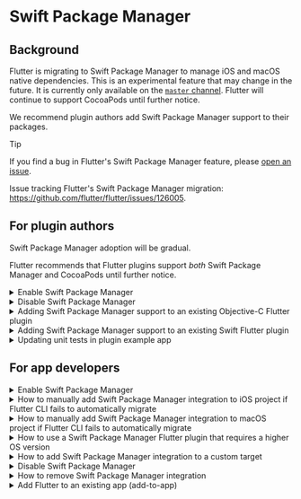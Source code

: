 # Swift Package Manager

## Background

Flutter is migrating to Swift Package Manager to manage iOS and macOS native dependencies.
This is an experimental feature that may change in the future.
It is currently only available on the [`master` channel](https://docs.flutter.dev/release/upgrade#switching-flutter-channels).
Flutter will continue to support CocoaPods until further notice.

We recommend plugin authors add Swift Package Manager support to their packages.

> [!TIP]
> If you find a bug in Flutter's Swift Package Manager feature,
> please [open an issue](https://github.com/flutter/flutter/issues/new?template=2_bug.yml).

Issue tracking Flutter's Swift Package Manager migration: https://github.com/flutter/flutter/issues/126005.

## For plugin authors

Swift Package Manager adoption will be gradual.

Flutter recommends that Flutter plugins support _both_ Swift Package Manager
and CocoaPods until further notice.

<!-- The 'Enable Swift Package Manager' section is copied in the
For app developers' and 'For plugin authors' sections. Keep these in sync! -->
<details>
  <summary>Enable Swift Package Manager</summary>

### Enable Swift Package Manager

Switch to Flutter's `master` channel:

```sh
flutter channel master
flutter upgrade
```

Enable the Swift Package Manager feature:

```sh
flutter config --enable-swift-package-manager
```

Running an app using the Flutter CLI will automatically migrate it to support
Swift Package Manager.

> **Note**:
> Flutter will fallback to CocoaPods for dependencies that do not support Swift
> Package Manager yet.

</details>
<!-- The 'Enable Swift Package Manager' section is copied in the
For app developers' and 'For plugin authors' sections. Keep these in sync! -->

<!-- The 'Disable Swift Package Manager' section is copied in the
For app developers' and 'For plugin authors' sections. Keep these in sync! -->
<details>
  <summary>Disable Swift Package Manager</summary>

### Disable Swift Package Manager

Disabling Swift Package Manager will cause Flutter to use CocoaPods for all dependencies.
However, Swift Package Manager will remain intregrated with your project.
To remove integration, follow "How to remove Swift Package Manager integration" instructions below.

> 💡 **Tip**:
> If you find a bug in Flutter's Swift Package Manager feature,
> please [open an issue](https://github.com/flutter/flutter/issues/new?template=2_bug.yml).

#### Disable for a single project

In the project's pubspec.yaml, under the `flutter` section,
add `disable-swift-package-manager: true`.

```yaml
# The following section is specific to Flutter packages.
flutter:
  disable-swift-package-manager: true
```

#### Disable globally for all projects

Run the following command:

```sh
flutter config --no-enable-swift-package-manager
```
</details>
<!-- The 'Disable Swift Package Manager' section is copied in the
For app developers' and 'For plugin authors' sections. Keep these in sync! -->

<details>
  <summary>Adding Swift Package Manager support to an existing Objective-C Flutter plugin</summary>

### Adding Swift Package Manager support to an existing Objective-C Flutter plugin

Replace `plugin_name` throughout this guide with the name of your plugin.
The below example uses `ios`, replace `ios` with `macos`/`darwin` as applicable.

1. Enable the Swift Package Manager feature.

2. Start by creating a directory under the `ios`, `macos`, and/or `darwin` directories.
Name this new directory the name of the platform package.

<pre>
/plugin_name/plugin_name_ios/ios/<b>plugin_name_ios</b>
</pre>

3. Within this new directory, create the following files/directories:
    - Package.swift (file)
    - Sources (directory)
    - Sources/plugin_name_ios (directory)
    - Sources/plugin_name_ios/include (directory)
    - Sources/plugin_name_ios/include/plugin_name_ios (directory)
    - Sources/plugin_name_ios/include/plugin_name_ios/.gitkeep (file)
      - Needed to ensure the directory is committed, even if empty. Can be removed if files are added to the directory.

<pre>
/plugin_name/plugin_name_ios/ios/plugin_name_ios/<b>Package.swift</b>
/plugin_name/plugin_name_ios/ios/plugin_name_ios/<b>Sources</b>
/plugin_name/plugin_name_ios/ios/plugin_name_ios/<b>Sources/plugin_name_ios</b>
/plugin_name/plugin_name_ios/ios/plugin_name_ios/<b>Sources/plugin_name_ios/include</b>
/plugin_name/plugin_name_ios/ios/plugin_name_ios/<b>Sources/plugin_name_ios/include/plugin_name_ios</b>
/plugin_name/plugin_name_ios/ios/plugin_name_ios/<b>Sources/plugin_name_ios/include/plugin_name_ios/.gitkeep</b>
</pre>

4. Use the following template in the `Package.swift`

```swift
// swift-tools-version: 5.9
// The swift-tools-version declares the minimum version of Swift required to build this package.

import PackageDescription

let package = Package(
    name: "plugin_name_ios",
    platforms: [
        .iOS("12.0"),
        .macOS("10.14")
    ],
    products: [
        // If the plugin name contains "_", replace with "-" for the library name
        .library(name: "plugin-name-ios", targets: ["plugin_name_ios"])
    ],
    dependencies: [],
    targets: [
        .target(
            name: "plugin_name_ios",
            dependencies: [],
            resources: [
                // If your plugin requires a privacy manifest, for example if it uses any required
                // reason APIs, update the PrivacyInfo.xcprivacy file to describe your plugin's
                // privacy impact, and then uncomment these lines. For more information, see
                // https://developer.apple.com/documentation/bundleresources/privacy_manifest_files
                // .process("PrivacyInfo.xcprivacy"),

                // If you have other resources that need to be bundled with your plugin, refer to
                // the following instructions to add them:
                // https://developer.apple.com/documentation/xcode/bundling-resources-with-a-swift-package
            ],
            cSettings: [
                .headerSearchPath("include/plugin_name_ios")
            ]
        )
    ]
)
```

* **If the plugin name contains `_`, the library name must be a `-` separated version of the plugin name.**
5. If your plugin has a `PrivacyInfo.xcprivacy`, move it to `Sources/plugin_name_ios/PrivacyInfo.xcprivacy` and uncomment the resource in the Package.swift.
```diff
            resources: [
                // If your plugin requires a privacy manifest, for example if it uses any required
                // reason APIs, update the PrivacyInfo.xcprivacy file to describe your plugin's
                // privacy impact, and then uncomment these lines. For more information, see
                // https://developer.apple.com/documentation/bundleresources/privacy_manifest_files
-                // .process("PrivacyInfo.xcprivacy"),
+                .process("PrivacyInfo.xcprivacy"),

                // If you have other resources that need to be bundled with your plugin, refer to
                // the following instructions to add them:
                // https://developer.apple.com/documentation/xcode/bundling-resources-with-a-swift-package
            ],
```
6. Move any resource files from `ios/Assets` to `Sources/plugin_name_ios` (or a subdirectory). Then add them to your Package.swift if applicable. See https://developer.apple.com/documentation/xcode/bundling-resources-with-a-swift-package for more instructions.
7. Move any public headers from `ios/Classes` to `Sources/plugin_name_ios/include/plugin_name_ios`
    * If you're unsure which headers are public, check your `podspec` for `public_header_files`. If not found, that means all of your headers were public. You should consider whether or not you want all of your headers to be public.
    * The `pluginClass` defined in your pubspec.yaml must be public and within this directory.
8. Handling modulemap (skip this step if not using a custom modulemap)

    If you're using a modulemap for CocoaPods to create a Test submodule, consider removing it for Swift Package Manager. Note that this will make all public headers available via the module.

    To remove the modulemap for Swift Package Manager but keep it for CocoaPods, exclude the modulemap and umbrella header in the plugin's Package.swift. The example below assumes they are located within the `Sources/plugin_name_ios/include` directory.

    ```diff
            .target(
                name: "plugin_name_ios",
                dependencies: [],
    +           exclude: ["include/cocoapods_plugin_name_ios.modulemap", "include/plugin_name_ios-umbrella.h"],
    ```

    If you want to keep your unit tests compatible with both CocoaPods and Swift Package Manager, you can try the following:
    ```diff
    @import plugin_name_ios;
    - @import plugin_name_ios.Test;
    + #if __has_include(<plugin_name_ios/plugin_name_ios-umbrella.h>)
    +   @import plugin_name_ios.Test;
    + #endif
    ```

    If you would like to use a custom modulemap with your Swift package,
    please refer to [Swift Package Manager's documentation](https://github.com/apple/swift-package-manager/blob/main/Documentation/Usage.md#creating-c-language-targets).

9. Move all remaining files from `ios/Classes` to `Sources/plugin_name_ios`
10. `ios/Assets`, `ios/Resources`, `ios/Classes` should now be empty and can be deleted
11. If your header files were previously within the same directory as your implementation files, you may need to change your import statements.

    For example, if the following changes were made:
    * `ios/Classes/PublicHeaderFile.h` --> `Sources/plugin_name_ios/include/plugin_name_ios/PublicHeaderFile.h`
    * `ios/Classes/ImplementationFile.m` --> `Sources/plugin_name_ios/ImplementationFile.m`

    Within `ImplementationFile.m`, the import would change:
    ```diff
    - #import "PublicHeaderFile.h"
    + #import "./include/plugin_name_ios/PublicHeaderFile.h"
    ```

12. If using pigeon, you'll want to update your pigeon input file

    ```diff
    - objcHeaderOut: 'ios/Classes/messages.g.h',
    + objcHeaderOut: 'ios/plugin_name_ios/Sources/plugin_name_ios/messages.g.h',
    - objcSourceOut: 'ios/Classes/messages.g.m',
    + objcSourceOut: 'ios/plugin_name_ios/Sources/plugin_name_ios/messages.g.m',
    ```

    If your `objcHeaderOut` file is no longer within the same directory as the `objcSourceOut`, you can change the `#import` using `ObjcOptions.headerIncludePath`:

    ```diff
    objcHeaderOut: 'ios/plugin_name_ios/Sources/plugin_name_ios/include/plugin_name_ios/messages.g.h',
    objcSourceOut: 'ios/plugin_name_ios/Sources/plugin_name_ios/messages.g.m',
    + objcOptions: ObjcOptions(
    +   headerIncludePath: './include/plugin_name_ios/messages.g.h',
    + ),
    ```

13. Update your Package.swift with any customizations you may need
    1. Open `/plugin_name/plugin_name_ios/ios/plugin_name_ios/` in Xcode
        * If package does not show any files in Xcode, quit Xcode (Xcode > Quit Xcode) and reopen
        * You don't need to edit your Package.swift through Xcode, but Xcode will provide helpful feedback
        * If Xcode isn't updating after you make a change, try clicking File > Packages > Reset Package Caches
    2. [Add dependencies](https://developer.apple.com/documentation/packagedescription/package/dependency)
    3. If your package must be linked explicitly `static` or `dynamic` ([not recommended](https://developer.apple.com/documentation/packagedescription/product/library(name:type:targets:))), update the [Product](https://developer.apple.com/documentation/packagedescription/product) to define the type
    ```swift
    products: [
        .library(name: "plugin-name-ios", type: .static, targets: ["plugin_name_ios"])
    ],
    ```
    4. Make any other customizations - see https://developer.apple.com/documentation/packagedescription for more info on how to write a Package.swift.
    5. If you add additional targets to your Package.swift, try to name them uniquely. If your target name conflicts with another target from another package, this can cause issues that may require manual intervention to be able to use your plugin.

14. Update your `plugin_name_ios.podspec` to point to new paths.
```diff
- s.source_files = 'Classes/**/*.{h,m}'
+ s.source_files = 'plugin_name_ios/Sources/plugin_name_ios/**/*.{h,m}'

- s.public_header_files = 'Classes/**/*.h'
+ s.public_header_files = 'plugin_name_ios/Sources/plugin_name_ios/include/**/*.h'

- s.module_map = 'Classes/cocoapods_plugin_name_ios.modulemap'
+ s.module_map = 'plugin_name_ios/Sources/plugin_name_ios/include/cocoapods_plugin_name_ios.modulemap'

- s.resource_bundles = {'plugin_name_ios_privacy' => ['Resources/PrivacyInfo.xcprivacy']}
+ s.resource_bundles = {'plugin_name_ios_privacy' => ['plugin_name_ios/Sources/plugin_name_ios/PrivacyInfo.xcprivacy']}
```

15. Update getting of resources from bundle to use `SWIFTPM_MODULE_BUNDLE`
```objc
#if SWIFT_PACKAGE
   NSBundle *bundle = SWIFTPM_MODULE_BUNDLE;
 #else
   NSBundle *bundle = [NSBundle bundleForClass:[self class]];
 #endif
 NSURL *imageURL = [bundle URLForResource:@"image" withExtension:@"jpg"];
```
  * Note: `SWIFTPM_MODULE_BUNDLE` will only work if there are actual resources (either [defined in the Package.swift](https://developer.apple.com/documentation/xcode/bundling-resources-with-a-swift-package#Explicitly-declare-or-exclude-resources) or [automatically included by Xcode](https://developer.apple.com/documentation/xcode/bundling-resources-with-a-swift-package#:~:text=Xcode%20detects%20common%20resource%20types%20for%20Apple%20platforms%20and%20treats%20them%20as%20a%20resource%20automatically)). Otherwise, it will fail.

16. If your `plugin_name_ios/Sources/plugin_name_ios/include` directory only contains a `.gitkeep`,
    you'll want update your `.gitignore` to include the following:

    ```gitignore
    !.gitkeep
    ```

    Then run `flutter pub publish --dry-run` to ensure the `include` directory will be published.

17. Verify plugin still works with CocoaPods
    1. Disable Swift Package Manager
      ```
      flutter config --no-enable-swift-package-manager
      ```
    2. Run `flutter run` with the example app and ensure it builds and runs
18. Verify plugin works with Swift Package Manager
    1. Enable Swift Package Manager
      ```
      flutter config --enable-swift-package-manager
      ```
    2. Run `flutter run` with the example app and ensure it builds and runs
    3. Open the example app in Xcode and ensure Package Dependencies show in the left Project Navigator

19. Verify tests pass
  * **If your plugin has Native unit tests (XCTest), make sure you also complete "Updating unit tests in plugin example app" below.**
  * [Follow instructions for testing plugins](https://docs.flutter.dev/testing/testing-plugins)
</details>

<details>
  <summary>Adding Swift Package Manager support to an existing Swift Flutter plugin</summary>

### Adding Swift Package Manager support to an existing Swift Flutter plugin

Replace `plugin_name` throughout this guide with the name of your plugin.
The below example uses `ios`, replace `ios` with `macos`/`darwin` as applicable.

1. Enable the Swift Package Manager feature.

2. Start by creating a directory under the `ios`, `macos`, and/or `darwin` directories. Name this new directory the name of the platform package.

<pre>
/plugin_name/plugin_name_ios/ios/<b>plugin_name_ios</b>
</pre>

3. Within this new directory, create the following files/directories:
    - Package.swift (file)
    - Sources (directory)
    - Sources/plugin_name_ios (directory)

<pre>
/plugin_name/plugin_name_ios/ios/plugin_name_ios/<b>Package.swift</b>
/plugin_name/plugin_name_ios/ios/plugin_name_ios/<b>Sources</b>
/plugin_name/plugin_name_ios/ios/plugin_name_ios/<b>Sources/plugin_name_ios</b>
</pre>

4. Use the following template in the `Package.swift`
```swift
// swift-tools-version: 5.9
// The swift-tools-version declares the minimum version of Swift required to build this package.

import PackageDescription

let package = Package(
    name: "plugin_name_ios",
    platforms: [
        .iOS("12.0"),
        .macOS("10.14")
    ],
    products: [
        // If the plugin name contains "_", replace with "-" for the library name
        .library(name: "plugin-name-ios", targets: ["plugin_name_ios"])
    ],
    dependencies: [],
    targets: [
        .target(
            name: "plugin_name_ios",
            dependencies: [],
            resources: [
                // If your plugin requires a privacy manifest, for example if it uses any required
                // reason APIs, update the PrivacyInfo.xcprivacy file to describe your plugin's
                // privacy impact, and then uncomment these lines. For more information, see
                // https://developer.apple.com/documentation/bundleresources/privacy_manifest_files
                // .process("PrivacyInfo.xcprivacy"),

                // If you have other resources that need to be bundled with your plugin, refer to
                // the following instructions to add them:
                // https://developer.apple.com/documentation/xcode/bundling-resources-with-a-swift-package
            ]
        )
    ]
)
```

* **If the plugin name contains `_`, the library name must be a `-` separated version of the plugin name.**

5. If your plugin has a `PrivacyInfo.xcprivacy`, move it to `Sources/plugin_name_ios/PrivacyInfo.xcprivacy` and uncomment the resource in the Package.swift.
```diff
            resources: [
                // If your plugin requires a privacy manifest, for example if it uses any required
                // reason APIs, update the PrivacyInfo.xcprivacy file to describe your plugin's
                // privacy impact, and then uncomment these lines. For more information, see
                // https://developer.apple.com/documentation/bundleresources/privacy_manifest_files
-                // .process("PrivacyInfo.xcprivacy"),
+                .process("PrivacyInfo.xcprivacy"),

                // If you have other resources that need to be bundled with your plugin, refer to
                // the following instructions to add them:
                // https://developer.apple.com/documentation/xcode/bundling-resources-with-a-swift-package
            ],
```
6. Move any resource files from `ios/Assets` to `Sources/plugin_name_ios` (or a subdirectory). Then add them to your Package.swift if applicable. See https://developer.apple.com/documentation/xcode/bundling-resources-with-a-swift-package for more instructions.
7. Move all files from `ios/Classes` to `Sources/plugin_name_ios`
8. `ios/Assets`, `ios/Resources`, `ios/Classes` should now be empty and can be deleted
9. If using pigeon, you'll want to update your pigeon input file
```diff
- swiftOut: 'ios/Classes/messages.g.swift',
+ swiftOut: 'ios/plugin_name_ios/Sources/plugin_name_ios/messages.g.swift',
```

10. Update your Package.swift with any customizations you may need
    1. Open `/plugin_name/plugin_name_ios/ios/plugin_name_ios/` in Xcode
        * If package does not show any files in Xcode, quit Xcode (Xcode > Quit Xcode) and reopen
        * You don't need to edit your Package.swift through Xcode, but Xcode will provide helpful feedback
        * If Xcode isn't updating after you make a change, try clicking File > Packages > Reset Package Caches
    2. [Add dependencies](https://developer.apple.com/documentation/packagedescription/package/dependency)
    3. If your package must be linked explicitly `static` or `dynamic`, update the [Product](https://developer.apple.com/documentation/packagedescription/product) to define the type
    ```swift
    products: [
        .library(name: "plugin-name-ios", type: .static, targets: ["plugin_name_ios"])
    ],
    ```
    4. Make any other customizations - see https://developer.apple.com/documentation/packagedescription for more info on how to write a Package.swift.
    5. If you add additional targets to your Package.swift, try to name them uniquely. If your target name conflicts with another target from another package, this can cause issues that may require manual intervention to be able to use your plugin.
11. Update your `plugin_name_ios.podspec` to point to new paths.
```diff
- s.source_files = 'Classes/**/*.swift'
+ s.source_files = 'plugin_name_ios/Sources/plugin_name_ios/**/*.swift'

- s.resource_bundles = {'plugin_name_ios_privacy' => ['Resources/PrivacyInfo.xcprivacy']}
+ s.resource_bundles = {'plugin_name_ios_privacy' => ['plugin_name_ios/Sources/plugin_name_ios/PrivacyInfo.xcprivacy']}
```

12. Update getting of resources from bundle to use `Bundle.module`
```swift
#if SWIFT_PACKAGE
     let settingsURL = Bundle.module.url(forResource: "image", withExtension: "jpg")
#else
     let settingsURL = Bundle(for: Self.self).url(forResource: "image", withExtension: "jpg")
#endif
```
  * Note: `Bundle.module` will only work if there are actual resources (either [defined in the Package.swift](https://developer.apple.com/documentation/xcode/bundling-resources-with-a-swift-package#Explicitly-declare-or-exclude-resources) or [automatically included by Xcode](https://developer.apple.com/documentation/xcode/bundling-resources-with-a-swift-package#:~:text=Xcode%20detects%20common%20resource%20types%20for%20Apple%20platforms%20and%20treats%20them%20as%20a%20resource%20automatically)). Otherwise, it will fail.
13. Verify plugin still works with CocoaPods
    1. Disable Swift Package Manager
    ```
    flutter config --no-enable-swift-package-manager
    ```
    2. Run `flutter run` with the example app and ensure it builds and runs
14. Verify plugin works with Swift Package Manager
    1. Enable Swift Package Manager
    ```
    flutter config --enable-swift-package-manager
    ```
    2. Run `flutter run` with the example app and ensure it builds and runs
    3. Open the example app in Xcode and ensure Package Dependencies show in the left Project Navigator
15. Verify tests pass
  * **If your plugin has Native unit tests (XCTest), make sure you also complete "Updating unit tests in plugin example app" below.**
  * [Follow instructions for testing plugins](https://docs.flutter.dev/testing/testing-plugins)
</details>

<details>
  <summary>Updating unit tests in plugin example app</summary>

### Updating unit tests in plugin example app

If your plugin has native XCTests, you may need to update them to work with Swift Package Manager if one of the following is true:
  * You're using a CocoaPod dependency for the test
  * Your plugin is explicitly set to `type: .dynamic` in its Package.swift

1. Open your `example/ios/Runner.xcworkspace` in Xcode
2. If you were using a CocoaPod dependency for tests, such as `OCMock`, you'll want to remove it from your Podfile

```diff
target 'RunnerTests' do
  inherit! :search_paths
-  pod 'OCMock', '3.5'
end`
```

Then in the terminal, run `pod install` in the `plugin_name_ios/example/ios` directory

3. Navigate to Package Dependencies for the project

![Screenshot 2024-04-05 at 10 13 56 AM](https://github.com/flutter/flutter/assets/15619084/0d862f5f-8bff-41df-9cf4-3f56b1957230)

4. Click the `+` button and add any test-only dependencies by searching for them in the top right search bar.

![Screenshot 2024-04-09 at 3 11 21 PM](https://github.com/flutter/flutter/assets/15619084/9e88c220-97d6-48f8-91ce-0b0ce72f50fa)

Note: OCMock uses unsafe build flags and can only be used if targeted by commit. `fe1661a3efed11831a6452f4b1a0c5e6ddc08c3d` is the commit for the 3.9.3 version.

5. Ensure it is added to the `RunnerTests` Target and click the `Add Package` button

![Screenshot 2024-04-09 at 3 12 12 PM](https://github.com/flutter/flutter/assets/15619084/06424d39-e317-4360-8b99-571fd3f046f2)

6. If you've explicitly set your plugin's library type to `.dynamic` in its Package.swift ([not recommended](https://developer.apple.com/documentation/packagedescription/product/library(name:type:targets:))), you'll also need to add it as a dependency to the `RunnerTests` target.
   1. First, ensure `RunnerTests` has a `Link Binary With Libraries` Build Phase
   ![Screenshot 2024-04-19 at 3 14 56 PM](https://github.com/flutter/flutter/assets/15619084/64a050f1-c1e0-4ed5-a2fc-87002d3bf72b)

   2. If it does not already exist, create one by selecting the `+` button and selecting `New Link Binary With Libraries Phase`
   ![Screenshot 2024-04-19 at 3 13 01 PM](https://github.com/flutter/flutter/assets/15619084/0ca159c1-8b57-4789-aad6-d7020a1907a0)

   3. Navigate to Package Dependencies for the project
   4. Click the `+` button
   5. Click the `Add Local...` button on the bottom of the dialog that opens
   6. Navigate to `plugin_name/plugin_name_ios/ios/plugin_name_ios` and click the `Add Package` button
   7. Ensure it is added to the `RunnerTests` target and click the `Add Package` button

7. Ensure tests pass `Product` > `Test`
</details>

## For app developers

<!-- The 'Enable Swift Package Manager' section is copied in the
For app developers' and 'For plugin authors' sections. Keep these in sync! -->
<details>
  <summary>Enable Swift Package Manager</summary>

### Enable Swift Package Manager

Switch to Flutter's `master` channel:

```sh
flutter channel master
flutter upgrade
```

Enable the Swift Package Manager feature:

```sh
flutter config --enable-swift-package-manager
```

Running an app using the Flutter CLI will automatically migrate it to support
Swift Package Manager.

> **Note**:
> Flutter will fallback to CocoaPods for dependencies that do not support Swift
> Package Manager yet.

</details>
<!-- The 'Enable Swift Package Manager' section is copied in the
For app developers' and 'For plugin authors' sections. Keep these in sync! -->

<details>
  <summary>How to manually add Swift Package Manager integration to iOS project if Flutter CLI fails to automatically migrate</summary>

### How to manually add Swift Package Manager integration to iOS project if Flutter CLI fails to automatically migrate

Please [file a bug](https://github.com/flutter/flutter/issues/new?template=1_activation.yml) before manually migrating to help the Flutter team improve the automatic migration. Please include the error message you received and consider including a copy of the of the following files in your bug report:
* ios/Runner.xcodeproj/project.pbxproj
* ios/Runner.xcodeproj/xcshareddata/xcschemes/Runner.xcscheme (or the xcsheme for the flavor used)

#### Part 1: Add FlutterGeneratedPluginSwiftPackage Package Dependency

1. Open your app (your_app/ios/Runner.xcworkspace) in Xcode
2. Navigate to Package Dependencies for the project

![Screenshot 2024-04-05 at 10 13 56 AM](https://github.com/flutter/flutter/assets/15619084/0d862f5f-8bff-41df-9cf4-3f56b1957230)

3. Click the `+` button
4. Click the `Add Local...` button on the bottom of the dialog that opens
5. Navigate to `your_app/ios/Flutter/ephemeral/Packages/FlutterGeneratedPluginSwiftPackage` and click the `Add Package` button
6. Ensure it is added to the `Runner` target and click the `Add Package` button

![Screenshot 2024-04-05 at 10 17 21 AM](https://github.com/flutter/flutter/assets/15619084/b5bf410d-c0d4-47b0-b84c-2738002e97d4)

7. Ensure `FlutterGeneratedPluginSwiftPackage` was added to Frameworks, Libraries, and Embedded Content

![Screenshot 2024-04-05 at 10 20 12 AM](https://github.com/flutter/flutter/assets/15619084/7511e021-337c-4d14-bf14-e5804130cb0a)

#### Part 2: Add Run Prepare Flutter Framework Script Pre-Action

**The following must be completed for each flavor.**

1. Next, select Product > Scheme > Edit Scheme
2. Click the `>` next to "Build" in the left side bar
3. Select Pre-actions
4. Click the `+` button and select `New Run Script Action` from the menu
5. Click the "Run Script" title and change to `Run Prepare Flutter Framework Script`.
6. Change the "Provide build settings from" to the app.
7. Input the following in the text box:
```
/bin/sh "$FLUTTER_ROOT/packages/flutter_tools/bin/xcode_backend.sh" prepare
```

![Screenshot 2024-04-05 at 10 24 44 AM](https://github.com/flutter/flutter/assets/15619084/f363db20-634d-46c1-9dd3-9f4a3ec9b992)

#### Part 3: Run app

1. Run the app in Xcode and ensure `FlutterGeneratedPluginSwiftPackage` is a target dependency and `Run Prepare Flutter Framework Script` is being run as a pre-action.

![Screenshot 2024-04-05 at 12 31 43 PM](https://github.com/flutter/flutter/assets/15619084/ff5070c9-b42f-4930-8b15-70e8024fd3c1)

2. Also, ensure the app runs on the command line with `flutter run`.

</details>

<details>
  <summary>How to manually add Swift Package Manager integration to macOS project if Flutter CLI fails to automatically migrate</summary>

### How to manually add Swift Package Manager integration to macOS project if Flutter CLI fails to automatically migrate
Please [file a bug](https://github.com/flutter/flutter/issues/new?template=1_activation.yml) before manually migrating to help the Flutter team improve the automatic migration. Please include the error message you received and consider including a copy of the of the following files in your bug report:
* macos/Runner.xcodeproj/project.pbxproj
* macos/Runner.xcodeproj/xcshareddata/xcschemes/Runner.xcscheme (or the xcscheme for the flavor used)

#### Part 1: Add FlutterGeneratedPluginSwiftPackage Package Dependency

1. Open your app (your_app/macos/Runner.xcworkspace) in Xcode
2. Navigate to Package Dependencies for the project

![Screenshot 2024-04-05 at 10 13 56 AM](https://github.com/flutter/flutter/assets/15619084/0d862f5f-8bff-41df-9cf4-3f56b1957230)

3. Click the `+` button
4. Click the `Add Local...` button on the bottom of the dialog that opens
5. Navigate to `your_app/macos/Flutter/ephemeral/Packages/FlutterGeneratedPluginSwiftPackage` and click the `Add Package` button
6. Ensure it is added to the Runner Target and click the `Add Package` button

![Screenshot 2024-04-05 at 10 17 21 AM](https://github.com/flutter/flutter/assets/15619084/b5bf410d-c0d4-47b0-b84c-2738002e97d4)

7. Ensure `FlutterGeneratedPluginSwiftPackage` was added to Frameworks, Libraries, and Embedded Content

![Screenshot 2024-04-05 at 10 20 12 AM](https://github.com/flutter/flutter/assets/15619084/7511e021-337c-4d14-bf14-e5804130cb0a)

#### Part 2: Add Run Prepare Flutter Framework Script Pre-Action

**The following must be completed for each flavor.**

1. Next, select Product > Scheme > Edit Scheme
2. Click the `>` next to "Build" in the left side bar
3. Select Pre-actions
4. Click the `+` button and select `New Run Script Action` from the menu
5. Click the "Run Script" title and change to `Run Prepare Flutter Framework Script`.
6. Change the "Provide build settings from" to the Runner target.
7. Input the following in the text box:
```
"$FLUTTER_ROOT"/packages/flutter_tools/bin/macos_assemble.sh prepare
```

![Screenshot 2024-04-05 at 2 22 56 PM](https://github.com/flutter/flutter/assets/15619084/c9c2e159-12ff-4230-829a-c5c72a7e31dc)

#### Part 3: Run app

1. Run the app in Xcode and ensure `FlutterGeneratedPluginSwiftPackage` is a target dependency and `Run Prepare Flutter Framework Script` is being run as a pre-action.

![Screenshot 2024-04-05 at 12 31 43 PM](https://github.com/flutter/flutter/assets/15619084/ff5070c9-b42f-4930-8b15-70e8024fd3c1)

2. Also, ensure the app runs on the command line with `flutter run`.

</details>

<details>
  <summary>How to use a Swift Package Manager Flutter plugin that requires a higher OS version</summary>

### How to use a Swift Package Manager Flutter plugin that requires a higher OS version

If a Swift Package Flutter Manager plugin requires a higher OS version than the project, you may get an error like this:

```
Target Integrity (Xcode): The package product 'plugin_name_ios' requires minimum platform version 14.0 for the iOS platform, but this target supports 12.0
```

To still be able to use the plugin, you'll need to increase the Minimum Deployment of your project to match. Keep in mind, this will increase the minimum OS version that your app can run on.

![Screenshot 2024-04-05 at 3 04 09 PM](https://github.com/flutter/flutter/assets/15619084/c7cfe40c-8d90-4be5-9bee-b92af090f663)

</details>

<details>
  <summary>How to add Swift Package Manager integration to a custom target</summary>

### How to add Swift Package Manager integration to a custom target
Follow the steps in `How to manually add Swift Package Manager integration to iOS/macOS project if Flutter CLI fails to automatically migrate`.

In Part 1, Step 6 use your custom target instead of the Flutter target.

In Part 2, Step 6 use your custom target instead of the Flutter target.

</details>

<!-- The 'Disable Swift Package Manager' section is copied in the
For app developers' and 'For plugin authors' sections. Keep these in sync! -->
<details>
  <summary>Disable Swift Package Manager</summary>

### Disable Swift Package Manager

Disabling Swift Package Manager will cause Flutter to use CocoaPods for all dependencies.
However, Swift Package Manager will remain intregrated with your project.
To remove integration, follow "How to remove Swift Package Manager integration" instructions below.

> 💡 **Tip**:
> If you find a bug in Flutter's Swift Package Manager feature,
> please [open an issue](https://github.com/flutter/flutter/issues/new?template=2_bug.yml).

#### Disable for a single project

In the project's pubspec.yaml, under the `flutter` section,
add `disable-swift-package-manager: true`.

```yaml
# The following section is specific to Flutter packages.
flutter:
  disable-swift-package-manager: true
```

#### Disable globally for all projects

Run the following command:

```sh
flutter config --no-enable-swift-package-manager
```
</details>
<!-- The 'Disable Swift Package Manager' section is copied in the
For app developers' and 'For plugin authors' sections. Keep these in sync! -->

<details>
  <summary>How to remove Swift Package Manager integration</summary>

### How to remove Swift Package Manager integration

1. Disable Swift Package Manager (see "Disable Swift Package Manager" instructions above).
2. Open your app (`your_app/ios/Runner.xcworkspace`) in Xcode
2. Navigate to Package Dependencies for the project
3. Click on the `FlutterGeneratedPluginSwiftPackage` package and then click the `-` button

![Screenshot 2024-04-05 at 2 24 48 PM](https://github.com/flutter/flutter/assets/15619084/2ad421e3-473e-4db4-92a1-175b5984c822)

4. Navigate to Frameworks, Libraries, and Embedded Content for the Runner target
5. Click on `FlutterGeneratedPluginSwiftPackage` and then click the `-` button

![Screenshot 2024-04-05 at 2 25 25 PM](https://github.com/flutter/flutter/assets/15619084/caa5194a-80c2-4243-b251-13bd8fd3bfee)

6. Next, select Product > Scheme > Edit Scheme
7. Click the `>` next to "Build" in the left side bar
8. Select Pre-actions
9. Select the `Run Prepare Flutter Framework Script`
10. Click the 🗑️ button

![Screenshot](https://github.com/flutter/flutter/assets/737941/0f760191-bfb5-400b-a120-7c99f4751b0f)

</details>

<details>
  <summary>Add Flutter to an existing app (add-to-app)</summary>

### Add Flutter to an existing app (add-to-app)

Flutter's Swift Package Manager feature does not yet support add-to-app scenarios.
See: https://github.com/flutter/flutter/issues/146957

</details>
